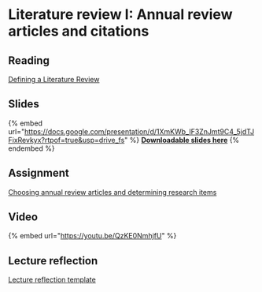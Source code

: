 # Literature review I: Annual review articles and citations

## Reading

[Defining a Literature Review](https://drive.google.com/file/d/1VrpuSCMi28TiABQ3nIp2I7TEiCItMfHn/view?usp=sharing)

## Slides

{% embed url="https://docs.google.com/presentation/d/1XmKWb_IF3ZnJmt9C4_5jdTJFixRevkyx?rtpof=true&usp=drive_fs" %}
[**Downloadable slides here**](https://docs.google.com/presentation/d/1XmKWb_IF3ZnJmt9C4_5jdTJFixRevkyx?rtpof=true\&usp=drive_fs)
{% endembed %}

## Assignment

[Choosing annual review articles and determining research items](https://docs.google.com/document/d/1Xns0W9bgz2VYKSu5vlL_SC0EUv4nX2U7?rtpof=true\&usp=drive_fs)

## Video

{% embed url="https://youtu.be/QzKE0NmhjfU" %}

## Lecture reflection

[Lecture reflection template](https://docs.google.com/document/d/11ajKKC_KGOvCycNWUeBerYT98IEvohq7?rtpof=true\&usp=drive_fs)
